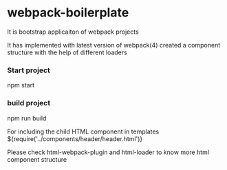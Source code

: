 # webpack-boilerplate

It is bootstrap applicaiton of webpack projects

It has implemented with latest version of webpack(4) created a component structure with the help of different loaders 


### Start project
npm start

### build project
npm run build


For including the child HTML component in templates
${require('../components/header/header.html')}

Please check html-webpack-plugin and html-loader to know more html component structure


